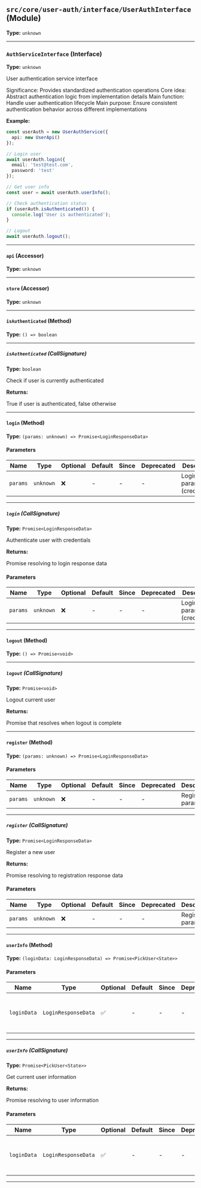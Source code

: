 ## `src/core/user-auth/interface/UserAuthInterface` (Module)

**Type:** `unknown`

---

### `AuthServiceInterface` (Interface)

**Type:** `unknown`

User authentication service interface

Significance: Provides standardized authentication operations
Core idea: Abstract authentication logic from implementation details
Main function: Handle user authentication lifecycle
Main purpose: Ensure consistent authentication behavior across different implementations

**Example:**

```ts
const userAuth = new UserAuthService({
  api: new UserApi()
});

// Login user
await userAuth.login({
  email: 'test@test.com',
  password: 'test'
});

// Get user info
const user = await userAuth.userInfo();

// Check authentication status
if (userAuth.isAuthenticated()) {
  console.log('User is authenticated');
}

// Logout
await userAuth.logout();
```

---

#### `api` (Accessor)

**Type:** `unknown`

---

#### `store` (Accessor)

**Type:** `unknown`

---

#### `isAuthenticated` (Method)

**Type:** `() => boolean`

---

##### `isAuthenticated` (CallSignature)

**Type:** `boolean`

Check if user is currently authenticated

**Returns:**

True if user is authenticated, false otherwise

---

#### `login` (Method)

**Type:** `(params: unknown) => Promise<LoginResponseData>`

#### Parameters

| Name     | Type      | Optional | Default | Since | Deprecated | Description                    |
| -------- | --------- | -------- | ------- | ----- | ---------- | ------------------------------ |
| `params` | `unknown` | ❌       | -       | -     | -          | Login parameters (credentials) |

---

##### `login` (CallSignature)

**Type:** `Promise<LoginResponseData>`

Authenticate user with credentials

**Returns:**

Promise resolving to login response data

#### Parameters

| Name     | Type      | Optional | Default | Since | Deprecated | Description                    |
| -------- | --------- | -------- | ------- | ----- | ---------- | ------------------------------ |
| `params` | `unknown` | ❌       | -       | -     | -          | Login parameters (credentials) |

---

#### `logout` (Method)

**Type:** `() => Promise<void>`

---

##### `logout` (CallSignature)

**Type:** `Promise<void>`

Logout current user

**Returns:**

Promise that resolves when logout is complete

---

#### `register` (Method)

**Type:** `(params: unknown) => Promise<LoginResponseData>`

#### Parameters

| Name     | Type      | Optional | Default | Since | Deprecated | Description             |
| -------- | --------- | -------- | ------- | ----- | ---------- | ----------------------- |
| `params` | `unknown` | ❌       | -       | -     | -          | Registration parameters |

---

##### `register` (CallSignature)

**Type:** `Promise<LoginResponseData>`

Register a new user

**Returns:**

Promise resolving to registration response data

#### Parameters

| Name     | Type      | Optional | Default | Since | Deprecated | Description             |
| -------- | --------- | -------- | ------- | ----- | ---------- | ----------------------- |
| `params` | `unknown` | ❌       | -       | -     | -          | Registration parameters |

---

#### `userInfo` (Method)

**Type:** `(loginData: LoginResponseData) => Promise<PickUser<State>>`

#### Parameters

| Name        | Type                | Optional | Default | Since | Deprecated | Description                                       |
| ----------- | ------------------- | -------- | ------- | ----- | ---------- | ------------------------------------------------- |
| `loginData` | `LoginResponseData` | ✅       | -       | -     | -          | Optional login data to use for fetching user info |

---

##### `userInfo` (CallSignature)

**Type:** `Promise<PickUser<State>>`

Get current user information

**Returns:**

Promise resolving to user information

#### Parameters

| Name        | Type                | Optional | Default | Since | Deprecated | Description                                       |
| ----------- | ------------------- | -------- | ------- | ----- | ---------- | ------------------------------------------------- |
| `loginData` | `LoginResponseData` | ✅       | -       | -     | -          | Optional login data to use for fetching user info |

---
